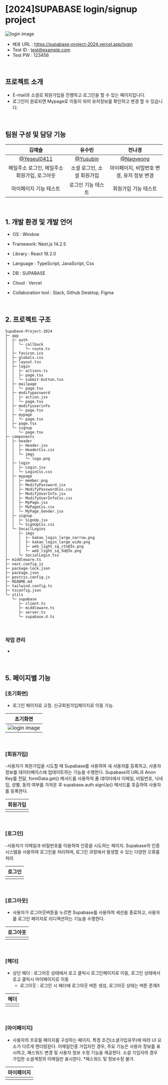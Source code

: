 # [2024]SUPABASE login/signup project

![login image](https://github.com/user-attachments/assets/b665a4a3-2b4a-4e32-8814-f005a88a3e88)

- 배포 URL : https://supabase-project-2024.vercel.app/login
- Test ID : test@example.com
- Test PW : 123456

<br>

## 프로젝트 소개

- E-mail과 소셜로 회원가입을 진행하고 로그인을 할 수 있는 페이지입니다.
- 로그인이 완료되면 Mypage로 이동이 되어 유저정보를 확인하고 변경 할 수 있습니다.

<br>

## 팀원 구성 및 담당 기능

<div align="center">

|                  **김예슬**                   |               **유수빈**                |               **전나경**               |
| :-------------------------------------------: | :-------------------------------------: | :------------------------------------: |
| [ @Yeseul0411](https://github.com/Yeseul0411) | [ @Yusubin](https://github.com/Yusubin) | [@Nagyeong](https://github.com/nage24) |
|   메일주소 로그인, 메일주소 회원가입, 로그아웃    |         소셜 로그인, 소셜 회원가입         | 마이페이지, 비밀번호 변경, 유저 정보 변경 |
|              마이페이지 기능 테스트             |         로그인 기능 테스트                |           회원가입 기능 테스트          |


</div>

<br>

## 1. 개발 환경 및 개발 언어

- OS : Window
- Framework: Next.js 14.2.5
- Library : React 18.2.0
- Language : TypeScript, JavaScript, Css
- DB : SUPABASE
- Cloud : Vercel
- Collaboration tool : Slack, Github Desktop, Figma

  <br>

## 2. 프로젝트 구조

```
Supabase-Project-2024
├─ app
│  ├─ auth
│  │  └─ callback
│  │     └─ route.ts
│  ├─ favicon.ico
│  ├─ globals.css
│  ├─ layout.tsx
│  ├─ login
│  │  ├─ actions.ts
│  │  ├─ page.tsx
│  │  └─ submit-button.tsx
│  ├─ mailpage
│  │  └─ page.tsx
│  ├─ modifypassword
│  │  ├─ action.jsx
│  │  └─ page.tsx
│  ├─ modifyuserinfo
│  │  └─ page.tsx
│  ├─ mypage
│  │  └─ page.tsx
│  ├─ page.tsx
│  └─ signup
│     └─ page.tsx
├─ components
│  ├─ header
│  │  ├─ Header.jsx
│  │  ├─ HeaderCss.css
│  │  └─ imgs
│  │     └─ logo.png
│  ├─ login
│  │  ├─ Login.jsx
│  │  └─ LoginCss.css
│  ├─ mypage
│  │  ├─ member.png
│  │  ├─ ModifyPassword.jsx
│  │  ├─ ModifyPasswordCss.css
│  │  ├─ ModifyUserInfo.jsx
│  │  ├─ ModifyUserInfoCss.css
│  │  ├─ MyPage.jsx
│  │  ├─ MyPageCss.css
│  │  └─ MyPage_Gender.jsx
│  ├─ signup
│  │  ├─ SignUp.jsx
│  │  └─ SignUpCss.css
│  └─ SocailLogins
│     ├─ imgs
│     │  ├─ kakao_login_large_narrow.png
│     │  ├─ kakao_login_large_wide.png
│     │  ├─ web_light_sq_ctn@3x.png
│     │  └─ web_light_sq_SU@3x.png
│     └─ SocialLogin.tsx
├─ middleware.ts
├─ next.config.js
├─ package-lock.json
├─ package.json
├─ postcss.config.js
├─ README.md
├─ tailwind.config.ts
├─ tsconfig.json
└─ utils
   └─ supabase
      ├─ client.ts
      ├─ middleware.ts
      ├─ server.ts
      └─ supabase.d.ts

```

<br>

### 작업 관리

-

<br>

## 5. 페이지별 기능

### [초기화면]

- 로그인 페이지로 고정. 신규회원가입페이지로 이동 가능. 

| 초기화면 |
| -------- |
|  ![login image](https://github.com/user-attachments/assets/b665a4a3-2b4a-4e32-8814-f005a88a3e88)         |

<br>

### [회원가입]

-사용자가 회원가입을 시도할 때 Supabase를 사용하여 새 사용자를 등록하고, 사용자 정보를 데이터베이스에 업데이트하는 기능을 수행한다.
 Supabase의 URL과 Anon Key를 전달, formData.get() 메서드를 사용하여 
 폼 데이터에서 이메일, 비밀번호, 닉네임, 성별, 동의 여부를 가져온 후 supabase.auth.signUp() 메서드를 호출하여 사용자를 등록한다.

| 회원가입 |
| -------- |
|          |

<br>

### [로그인]

-사용자가 이메일과 비밀번호를 이용하여 인증을 시도하는 페이지. 
Supabase의 인증 시스템을 사용하여 로그인을 처리하며, 로그인 과정에서 발생할 수 있는 다양한 오류를 처리

| 로그인 |
| ------ |
|        |

<br>

### [로그아웃]

- 사용자가 로그아웃버튼을 누르면 Supabase를 사용하여 세션을 종료하고, 사용자를 로그인 페이지로 리디렉션하는 기능을 수행한다.

| 로그아웃 |
| -------- |
|          |

<br>

### [헤더]

- 상단 헤더 : 로그아웃 상태에서 로고 클릭시 로그인페이지로 이동, 로그인 상태에서 로고 클릭시 마이페이지로 이동
  - 로그아웃 : 로그인 시 헤더에 로그아웃 버튼 생성, 로그아웃 상태는 버튼 존재X

| 헤더 |
| ---- |
|      |

<br>

### [마이페이지]

- 사용자의 프로필 페이지를 구성하는 페이지.
   특정 조건(소셜가입유무)에 따라 UI 요소가 다르게 렌더링된다.
   이메일인증 가입자인 경우, 주요 기능은 사용자 정보를 표시하고, 패스워드 변경 및 사용자 정보 수정 기능을 제공한다. 
   소셜 가입자의 경우 가입한 소셜계정의 이메일만 표시한다. *패스워드 및 정보수정 불가.

| 마이페이지 |
| ---------- |
|            |

<br>

<!-- 리드미참조 깃허브 : https://github.com/likelion-project-README/README -->

```

```
